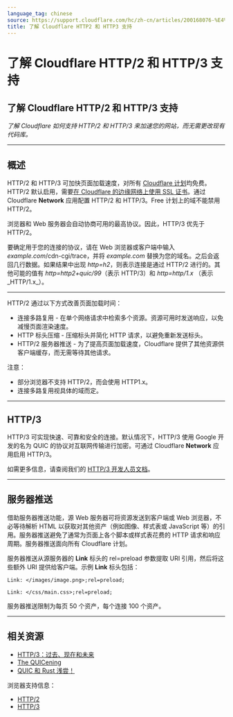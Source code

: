 ```yaml
---
language_tag: chinese
source: https://support.cloudflare.com/hc/zh-cn/articles/200168076-%E4%BA%86%E8%A7%A3-Cloudflare-HTTP-2-%E5%92%8C-HTTP-3-%E6%94%AF%E6%8C%81
title: 了解 Cloudflare HTTP2 和 HTTP3 支持
---
```


# 了解 Cloudflare HTTP/2 和 HTTP/3 支持

## 了解 Cloudflare HTTP/2 和 HTTP/3 支持

_了解 Cloudflare 如何支持 HTTP/2 和 HTTP/3 来加速您的网站，而无需更改现有代码库。_

___

## 概述

HTTP/2 和 HTTP/3 可加快页面加载速度，对所有 [Cloudflare 计划](http://www.cloudflare.com/plans)均免费。HTTP/2 默认启用，需要[在 Cloudflare 的边缘网络上使用 SSL 证书](https://support.cloudflare.com/hc/articles/203295200#h_036e2e20-96d8-4199-bb1f-0fbb41b5cdd0)。通过 Cloudflare **Network** 应用配置 HTTP/2 和 HTTP/3。Free 计划上的域不能禁用 HTTP/2。

浏览器和 Web 服务器会自动协商可用的最高协议。因此，HTTP/3 优先于 HTTP/2。

要确定用于您的连接的协议，请在 Web 浏览器或客户端中输入 _example.com_/cdn-cgi/trace，并将 _example.com_ 替换为您的域名。之后会返回几行数据。如果结果中出现 _http=h2_，则表示连接是通过 HTTP/2 进行的。其他可能的值有 _http=http2+quic/99_（表示 HTTP/3）和 _http=http/1.x_ （表示_HTTP/1.x_）。

___

HTTP/2 通过以下方式改善页面加载时间：

-   连接多路复用 - 在单个网络请求中检索多个资源。资源可用时发送响应，以免减慢页面渲染速度。
-   HTTP 标头压缩 - 压缩标头并简化 HTTP 请求，以避免重新发送标头。
-   HTTP/2 服务器推送 - 为了提高页面加载速度，Cloudflare 提供了其他资源供客户端缓存，而无需等待其他请求。

注意：

-   部分浏览器不支持 HTTP/2，而会使用 HTTP1.x。
-   连接多路复用视具体的域而定。

___

## HTTP/3

HTTP/3 可实现快速、可靠和安全的连接。默认情况下，HTTP/3 使用 Google 开发的名为 QUIC 的协议对互联网传输进行加密。可通过 Cloudflare **Network** 应用启用 HTTP/3。

如需更多信息，请查阅我们的 [HTTP/3 开发人员文档](https://developers.cloudflare.com/http3/)。

___

## 服务器推送

借助服务器推送功能，源 Web 服务器可将资源发送到客户端或 Web 浏览器，不必等待解析 HTML 以获取对其他资产（例如图像、样式表或 JavaScript 等）的引用。服务器推送避免了通常为页面上各个脚本或样式表花费的 HTTP 请求和响应周期。服务器推送面向所有 Cloudflare 计划。

服务器推送从源服务器的 **Link** 标头的 rel=preload 参数提取 URI 引用，然后将这些额外 URI 提供给客户端。示例 **Link** 标头包括：

`Link: </images/image.png>;rel=preload;`

`Link: </css/main.css>;rel=preload;`

服务器推送限制为每页 50 个资产，每个连接 100 个资产。

___

## 相关资源

-   [HTTP/3：过去、现在和未来](https://blog.cloudflare.com/http3-the-past-present-and-future/)
-   [The QUICening](https://blog.cloudflare.com/the-quicening/)
-   [QUIC 和 Rust 浅尝！](https://blog.cloudflare.com/enjoy-a-slice-of-quic-and-rust/)

浏览器支持信息：

-   [HTTP/2](http://caniuse.com/#feat=http2) 
-   [HTTP/3](https://caniuse.com/#feat=http3)
